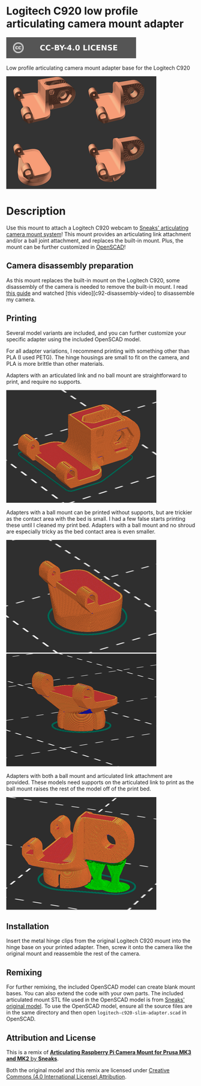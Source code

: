 # Logitech C920 low profile articulating camera mount adapter

[![CC-BY-4.0 license][license-badge]][license]

Low profile articulating camera mount adapter base for the Logitech C920

![Model render](images/readme/demo.png)

# Description

Use this mount to attach a Logitech C920 webcam to
[Sneaks' articulating camera mount system][original-model-url]!
This mount provides an articulating link attachment and/or a ball joint
attachment, and replaces the built-in mount. Plus, the mount can be further
customized in [OpenSCAD][openscad]!

## Camera disassembly preparation

As this mount replaces the built-in mount on the Logitech C920, some disassembly
of the camera is needed to remove the built-in mount.
I read [this guide][c920-disassembly-guide] and watched
[this video][c92-disassembly-video] to disassemble my camera.

## Printing

Several model variants are included, and you can further customize your specific
adapter using the included OpenSCAD model.

For all adapter variations, I recommend printing with something other than PLA
(I used PETG). The hinge housings are small to fit on the camera, and PLA is
more brittle than other materials.

Adapters with an articulated link and no ball mount are straightforward to
print, and require no supports.

![Slicer screenshot of adapter with articulated link](images/readme/slicer-screenshot-link.png)

Adapters with a ball mount can be printed without supports, but are trickier as
the contact area with the bed is small. I had a few false starts printing these
until I cleaned my print bed. Adapters with a ball mount and no shroud are
especially tricky as the bed contact area is even smaller.

![Slicer screenshot of adapter with ball mount](images/readme/slicer-screenshot-ball.png)
![Slicer screenshot of adapter with ball mount and no shroud](images/readme/slicer-screenshot-ball-noshroud.png)

Adapters with both a ball mount and articulated link attachment are provided.
These models need supports on the articulated link to print as the ball mount
raises the rest of the model off of the print bed.

![Slicer screenshot of adapter with ball mount, no shroud, and articulated link](images/readme/slicer-screenshot-ball-noshroud-link.png)

## Installation

Insert the metal hinge clips from the original Logitech C920 mount into the
hinge base on your printed adapter. Then, screw it onto the camera like the
original mount and reassemble the rest of the camera.

## Remixing

For further remixing, the included OpenSCAD model can create blank mount bases.
You can also extend the code with your own parts. The included articulated mount
STL file used in the OpenSCAD model is from
[Sneaks' original model][original-model-url]. To use the OpenSCAD model, ensure
all the source files are in the same directory and then open
`logitech-c920-slim-adapter.scad` in OpenSCAD.

## Attribution and License

This is a remix of
[**Articulating Raspberry Pi Camera Mount for Prusa MK3 and MK2** by **Sneaks**][original-model-url].

Both the original model and this remix are licensed under
[Creative Commons (4.0 International License) Attribution][license].

[license-badge]: /_static/license-badge-cc-by-4.0.svg
[license]: http://creativecommons.org/licenses/by/4.0/
[openscad]: https://openscad.org
[original-model-url]: https://www.printables.com/model/3407-articulating-raspberry-pi-camera-mount-for-prusa-m
[c920-disassembly-video]: https://www.youtube.com/watch?v=a39iWgSwaBk
[c920-disassembly-guide]: https://www.ifixit.com/Guide/Logitech+C920+Webcam+Disassembly/115077
